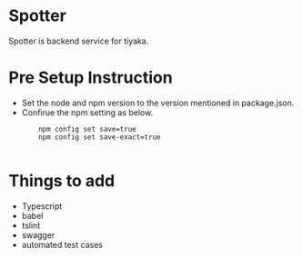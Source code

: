 # Spotter
Spotter is backend service for tiyaka.

# Pre Setup Instruction
<ul>
  <li>Set the node and npm version to the version mentioned in package.json.</li>
  <li> Confirue the npm setting as below. </li>
  <code>
    npm config set save=true
    npm config set save-exact=true
  </code>
</ul>

# Things to add
<ul>
  <li>Typescript</li>
  <li>babel</li>
  <li>tslint</li>
  <li>swagger</li>
  <li>automated test cases</li>
</ul>